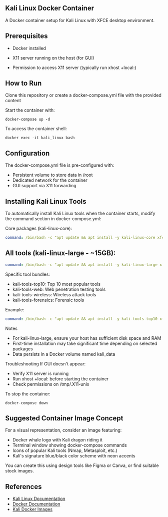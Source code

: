 ## Kali Linux Docker Container
A Docker container setup for Kali Linux with XFCE desktop environment.

## Prerequisites
- Docker installed

- X11 server running on the host (for GUI)

- Permission to access X11 server (typically run xhost +local:)

## How to Run
Clone this repository or create a docker-compose.yml file with the provided content

Start the container with:

```
docker-compose up -d
```

To access the container shell:

```
docker exec -it kali_linux bash
```

## Configuration
The docker-compose.yml file is pre-configured with:

- Persistent volume to store data in /root
- Dedicated network for the container
- GUI support via X11 forwarding

## Installing Kali Linux Tools
To automatically install Kali Linux tools when the container starts, modify the command section in docker-compose.yml:

Core packages (kali-linux-core):

```yaml
command: /bin/bash -c "apt update && apt install -y kali-linux-core xfce4 xfce4-terminal && startxfce4"
```

## All tools (kali-linux-large - ~15GB):

```yaml
command: /bin/bash -c "apt update && apt install -y kali-linux-large xfce4 xfce4-terminal && startxfce4"
```

Specific tool bundles:

- kali-tools-top10: Top 10 most popular tools
- kali-tools-web: Web penetration testing tools
- kali-tools-wireless: Wireless attack tools
- kali-tools-forensics: Forensic tools

Example:

```yaml
command: /bin/bash -c "apt update && apt install -y kali-tools-top10 xfce4 xfce4-terminal && startxfce4"
```

Notes

- For kali-linux-large, ensure your host has sufficient disk space and RAM
- First-time installation may take significant time depending on selected packages
- Data persists in a Docker volume named kali_data

Troubleshooting
If GUI doesn't appear:

- Verify X11 server is running
- Run xhost +local: before starting the container
- Check permissions on /tmp/.X11-unix

To stop the container:

```
docker-compose down
```

## Suggested Container Image Concept
For a visual representation, consider an image featuring:

- Docker whale logo with Kali dragon riding it
- Terminal window showing docker-compose commands
- Icons of popular Kali tools (Nmap, Metasploit, etc.)
- Kali's signature blue/black color scheme with neon accents

You can create this using design tools like Figma or Canva, or find suitable stock images.

## References

- [Kali Linux Documentation](https://www.kali.org/docs/)
- [Docker Documentation](https://docs.docker.com/)
- [Kali Docker Images](https://hub.docker.com/r/kalilinux/kali-linux-docker)

